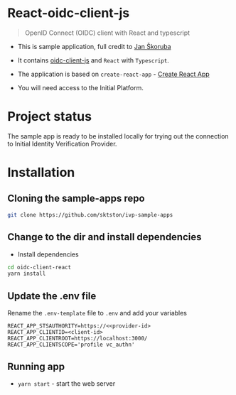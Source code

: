 # React-oidc-client-js

> OpenID Connect (OIDC) client with React and typescript

- This is sample application, full credit to [Jan Škoruba](https://github.com/skoruba/react-oidc-client-js)

- It contains [oidc-client-js](https://github.com/IdentityModel/oidc-client-js) and `React` with `Typescript`.

- The application is based on `create-react-app` - [Create React App](https://github.com/facebook/create-react-app)

- You will need access to the Initial Platform.

# Project status
The sample app is ready to be installed locally for trying out the connection to Initial Identity Verification Provider.

# Installation

## Cloning the sample-apps repo

``` sh
git clone https://github.com/sktston/ivp-sample-apps
```

## Change to the dir and install dependencies

- Install dependencies
``` sh
cd oidc-client-react
yarn install
```

## Update the .env file
Rename the `.env-template` file to `.env` and add your variables

```
REACT_APP_STSAUTHORITY=https://<<provider-id>
REACT_APP_CLIENTID=<client-id>
REACT_APP_CLIENTROOT=https://localhost:3000/
REACT_APP_CLIENTSCOPE='profile vc_authn'
```

## Running app

- `yarn start` - start the web server 

